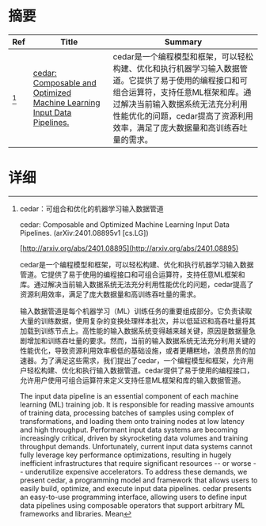 # 摘要

| Ref | Title | Summary |
| --- | --- | --- |
| [^1] | [cedar: Composable and Optimized Machine Learning Input Data Pipelines.](http://arxiv.org/abs/2401.08895) | cedar是一个编程模型和框架，可以轻松构建、优化和执行机器学习输入数据管道。它提供了易于使用的编程接口和可组合运算符，支持任意ML框架和库。通过解决当前输入数据系统无法充分利用性能优化的问题，cedar提高了资源利用效率，满足了庞大数据量和高训练吞吐量的需求。 |

# 详细

[^1]: cedar：可组合和优化的机器学习输入数据管道

    cedar: Composable and Optimized Machine Learning Input Data Pipelines. (arXiv:2401.08895v1 [cs.LG])

    [http://arxiv.org/abs/2401.08895](http://arxiv.org/abs/2401.08895)

    cedar是一个编程模型和框架，可以轻松构建、优化和执行机器学习输入数据管道。它提供了易于使用的编程接口和可组合运算符，支持任意ML框架和库。通过解决当前输入数据系统无法充分利用性能优化的问题，cedar提高了资源利用效率，满足了庞大数据量和高训练吞吐量的需求。

    

    输入数据管道是每个机器学习（ML）训练任务的重要组成部分。它负责读取大量的训练数据，使用复杂的变换处理样本批次，并以低延迟和高吞吐量将其加载到训练节点上。高性能的输入数据系统变得越来越关键，原因是数据量急剧增加和训练吞吐量的要求。然而，当前的输入数据系统无法充分利用关键的性能优化，导致资源利用效率极低的基础设施，或者更糟糕地，浪费昂贵的加速器。为了满足这些需求，我们提出了cedar，一个编程模型和框架，允许用户轻松构建、优化和执行输入数据管道。cedar提供了易于使用的编程接口，允许用户使用可组合运算符来定义支持任意ML框架和库的输入数据管道。

    The input data pipeline is an essential component of each machine learning (ML) training job. It is responsible for reading massive amounts of training data, processing batches of samples using complex of transformations, and loading them onto training nodes at low latency and high throughput. Performant input data systems are becoming increasingly critical, driven by skyrocketing data volumes and training throughput demands. Unfortunately, current input data systems cannot fully leverage key performance optimizations, resulting in hugely inefficient infrastructures that require significant resources -- or worse -- underutilize expensive accelerators.  To address these demands, we present cedar, a programming model and framework that allows users to easily build, optimize, and execute input data pipelines. cedar presents an easy-to-use programming interface, allowing users to define input data pipelines using composable operators that support arbitrary ML frameworks and libraries. Mean
    

